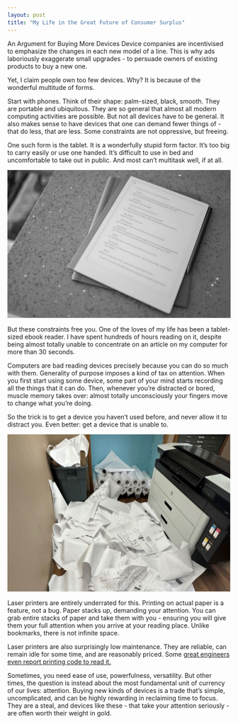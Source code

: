 ```yaml
---
layout: post
title: "My Life in the Great Future of Consumer Surplus"
---
```


An Argument for Buying More Devices
Device companies are incentivised to emphasize the changes in each new model of a line. This is why ads laboriously exaggerate small upgrades - to persuade owners of existing products to buy a new one.

Yet, I claim people own too few devices. Why? It is because of the wonderful multitude of forms.

Start with phones. Think of their shape: palm-sized, black, smooth. They are portable and ubiquitous. They are so general that almost all modern computing activities are possible.
But not all devices have to be general. It also makes sense to have devices that one can demand fewer things of - that do less, that are less. Some constraints are not oppressive, but freeing.

One such form is the tablet. It is a wonderfully stupid form factor. It’s too big to carry easily or use one handed. It’s difficult to use in bed and uncomfortable to take out in public. And most can’t multitask well, if at all.

![printer](/assets/devices-1.png)

But these constraints free you. One of the loves of my life has been a tablet-sized ebook reader. I have spent hundreds of hours reading on it, despite being almost totally unable to concentrate on an article on my computer for more than 30 seconds.

Computers are bad reading devices precisely because you can do so much with them. Generality of purpose imposes a kind of tax on attention. When you first start using some device, some part of your mind starts recording all the things that it can do. Then, whenever you’re distracted or bored, muscle memory takes over: almost totally unconsciously your fingers move to change what you’re doing.

So the trick is to get a device you haven’t used before, and never allow it to distract you. Even better: get a device that is unable to.

![printer](/assets/devices-2.png)

Laser printers are entirely underrated for this. Printing on actual paper is a feature, not a bug. Paper stacks up, demanding your attention. You can grab entire stacks of paper and take them with you - ensuring you will give them your full attention when you arrive at your reading place. Unlike bookmarks, there is not infinite space.

Laser printers are also surprisingly low maintenance. They are reliable, can remain idle for some time, and are reasonably priced. Some [great engineers even report printing code to read it.](https://lukego.github.io/blog/2012/10/24/readable-programs/)

Sometimes, you need ease of use, powerfulness, versatility. But other times, the question is instead about the most fundamental unit of currency of our lives: attention. Buying new kinds of devices is a trade that’s simple, uncomplicated, and can be highly rewarding in reclaiming time to focus. They are a steal, and devices like these - that take your attention seriously - are often worth their weight in gold.
